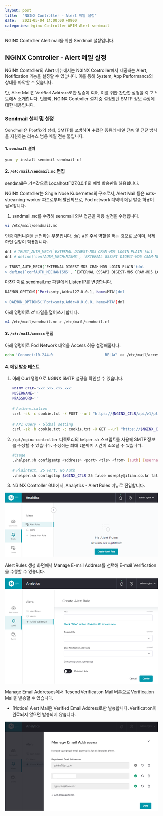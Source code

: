 ```yaml
---
layout: post
title:  "NGINX Controller - Alert 메일 설정"
date:   2021-05-04 14:00:00 +0900
categories: Nginx Controller APIM Alert sendmail
---
```


NGINX Controller Alert mail을 위한 Sendmail 설정입니다.

## NGINX Controller - Alert 메일 설정

NGINX Controller의 Alert 메뉴에서는 NGINX Controller에서 제공하는 Alert, Notification 기능을 설정할 수 있습니다. 이를 통해 System, App Performance의 상태를 파악할 수 있습니다.  

단, Alert Mail은 Verified Address로만 발송이 되며, 이를 위한 간단한 설정을 이 포스트에서 소개합니다.
덧붙여, NGINX Controller 설치 중 설정했던 SMTP 정보 수정에 대한 내용입니다.



### Sendmail 설치 및 설정

Sendmail은 Postfix와 함께, SMTP를 포함하여 수많은 종류의 메일 전송 및 전달 방식을 지원하는 리눅스 범용 메일 전송 툴입니다.

#### 1. `sendmail` 설치

```bash
yum -y install sendmail sendmail-cf
```

  

#### 2. `/etc/mail/sendmail.mc`  편집

sendmail은 기본값으로 Localhost[127.0.0.1]의 메일 발송만을 허용합니다.

NGINX Controller는 Single Node Kubernetes의 구조로서, 
Alert Mail 등은 nats-streaming-worker 파드로부터 발신되므로, 
Pod network 대역의 메일 발송 허용이 필요합니다.

  

1. sendmail.mc를 수정해 sendmail 외부 접근을 허용 설정을 수행합니다.

```bash
vi /etc/mail/sendmail.mc
```

인증 메커니즘을 선언하는 부분입니다. `dnl #`은 주석 역할을 하는 것으로 보이며, 삭제하면 설정이 적용됩니다.

```bash
dnl # TRUST_AUTH_MECH(`EXTERNAL DIGEST-MD5 CRAM-MD5 LOGIN PLAIN')dnl
dnl # define(`confAUTH_MECHANISMS', `EXTERNAL GSSAPI DIGEST-MD5 CRAM-MD5 LOGIN PLAIN')dnl

> TRUST_AUTH_MECH(`EXTERNAL DIGEST-MD5 CRAM-MD5 LOGIN PLAIN')dnl
> define(`confAUTH_MECHANISMS', `EXTERNAL GSSAPI DIGEST-MD5 CRAM-MD5 LOGIN PLAIN')dnl
```

  

마찬가지로 sendmail.mc 파일에서 Listen IP를 변경합니다.

```bash
DAEMON_OPTIONS(`Port=smtp,Addr=127.0.0.1, Name=MTA')dnl

> DAEMON_OPTIONS(`Port=smtp,Addr=0.0.0.0, Name=MTA')dnl
```

  

아래 명령어로 cf 파일을 덮어쓰기 합니다.

```bash
m4 /etc/mail/sendmail.mc > /etc/mail/sendmail.cf
```

  

#### 3. `/etc/mail/access` 편집

아래 명령어로 Pod Network 대역을 Access 허용 설정해줍니다.

```bash
echo 'Connect:10.244.0                        RELAY' >> /etc/mail/access
```

  

#### 4. 메일 발송 테스트

1. 아래 Curl 명령으로 NGINX SMTP 설정을 확인할 수 있습니다.

   ```bash
   NGINX_CTLR='xxx.xxx.xxx.xxx'
   NUSERNAME=''
   NPASSWORD=''
   
   # Authentication
   curl -sk -c cookie.txt -X POST --url "https://$NGINX_CTLR/api/v1/platform/login" --header 'Content-Type: application/json' --data '{"credentials": {"type": "BASIC","username": "'"$NUSERNAME"'","password": "'"$NPASSWORD"'"}}'
   
   # API Query - Global setting
   curl -sk -b cookie.txt -c cookie.txt -X GET --url "https://$NGINX_CTLR/api/v1/platform/global" --header 'Content-Type: application/json'
   ```

   

2. `/opt/nginx-controller` 디렉토리의 `helper.sh` 스크립트를 사용해 SMTP 정보를 수정할 수 있습니다.
   수정에는 최대 2분까지 시간이 소요될 수 있습니다.

   ```bash
   #Usage
   ./helper.sh configsmtp <address> <port> <tls> <from> [auth] [username] [password]
   
   # Plaintext, 25 Port, No Auth
   ./helper.sh configstmp $NGINX_CTLR 25 false noreply@itian.co.kr false
   ```

   

3. NGINX Controller GUI에서, Analytics - Alert Rules 메뉴로 진입합니다.

![Analytics - Alert Rules](https://raw.githubusercontent.com/dddaong/APIM/main/assets/analytics-alertrules.png)





Alert Rules 생성 화면에서 Manage E-mail Address를 선택해 E-mail Verification을 수행할 수 있습니다.

![](https://raw.githubusercontent.com/dddaong/APIM/main/assets/analytics-alertrules-create2.png)



Manage Email Addresses에서 Resend Verification Mail 버튼으로 Verification Mail을 발송할 수 있습니다.

- [Notice] Alert Mail은 Verified Email Address로만 발송합니다.
  Verification이 완료되지 않으면 발송되지 않습니다.

![Manage Email Addresses](https://raw.githubusercontent.com/dddaong/APIM/main/assets/analytics-alertrules-managemail.png)





